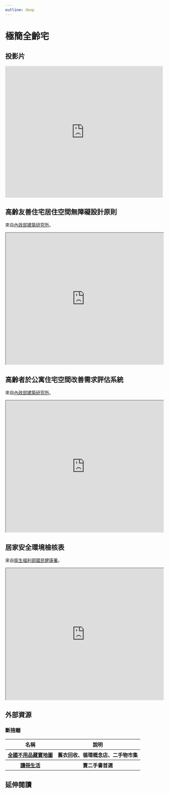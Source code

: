 ```yaml
---
outline: deep
---
```


# 極簡全齡宅

## 投影片

<iframe src="https://docs.google.com/presentation/d/e/2PACX-1vTKO7pmQ1WaS-ldQUskuFS6gxUsnBxrZ2S0XEuvgCCXFQXlVLcraaRXOII2eHtrLK6KZqsJ58vIpI26/embed?start=false&loop=false&delayms=3000" frameborder="0" width="100%" height="420" allowfullscreen="true" mozallowfullscreen="true" webkitallowfullscreen="true"></iframe>

## 高齡友善住宅居住空間無障礙設計原則

來自<a href="https://www.abri.gov.tw/News_Content_Table.aspx?n=807&s=277791#:~:text=%E4%B8%AD%E6%96%87%E6%91%98%E8%A6%81%EF%BC%9A,%E8%80%85%EF%BC%8C%E5%88%A4%E6%96%B7%E5%85%B6%E6%94%B9%E5%96%84%E9%9C%80%E6%B1%82%E3%80%82" target="_blank">內政部建築研究所</a>。

<iframe src="https://storage.googleapis.com/public.econ-sense.com/%E9%AB%98%E9%BD%A1%E5%8F%8B%E5%96%84%E4%BD%8F%E5%AE%85%E5%B1%85%E4%BD%8F%E7%A9%BA%E9%96%93%E7%84%A1%E9%9A%9C%E7%A4%99%E8%A8%AD%E8%A8%88%E5%8E%9F%E5%89%87.pdf" width="100%" height="420"></iframe>

## 高齡者於公寓住宅空間改善需求評估系統

來自<a href="https://www.abri.gov.tw/News_Content_Table.aspx?n=807&s=277791#:~:text=%E4%B8%AD%E6%96%87%E6%91%98%E8%A6%81%EF%BC%9A,%E8%80%85%EF%BC%8C%E5%88%A4%E6%96%B7%E5%85%B6%E6%94%B9%E5%96%84%E9%9C%80%E6%B1%82%E3%80%82" target="_blank">內政部建築研究所</a>。

<iframe src="https://storage.googleapis.com/public.econ-sense.com/%E9%AB%98%E9%BD%A1%E8%80%85%E6%96%BC%E5%85%AC%E5%AF%93%E4%BD%8F%E5%AE%85%E7%A9%BA%E9%96%93%E6%94%B9%E5%96%84%E9%9C%80%E6%B1%82%E8%A9%95%E4%BC%B0%E7%B3%BB%E7%B5%B1.pdf" width="100%" height="420"></iframe>

## 居家安全環境檢核表

來自<a href="https://www.hpa.gov.tw/Pages/TopicList.aspx?idx=0&nodeid=876" target="_blank">衛生福利部國民健康署</a>。

<iframe src="https://storage.googleapis.com/public.econ-sense.com/%E5%B1%85%E5%AE%B6%E5%AE%89%E5%85%A8%E7%92%B0%E5%A2%83%E6%AA%A2%E6%A0%B8%E8%A1%A8%EF%BC%88105%E5%B9%B4%E4%BD%BF%E7%94%A8%EF%BC%89.pdf" width="100%" height="420"></iframe>

## 外部資源

### 斷捨離

<table>
    <thead>
        <tr>
            <th>名稱</th>
            <th>說明</th>
        </tr>
    </thead>
    <tbody>
        <tr>
            <th>
                <a href="https://recycle.moenv.gov.tw/utmap/" target="_blank">
                   全國不用品藏寶地圖
                </a>
            </th>
            <th>舊衣回收、循環概念店、二手物市集</th>
        </tr>
        <tr>
            <th>
                <a href="https://www.taaze.tw/index.html" target="_blank">
                   讀冊生活
                </a>
            </th>
            <th>賣二手書首選</th>
        </tr>
    </tbody>
</table>

## 延伸閱讀

<Books :modelValue="bookItems"></Books>

<script setup>

import Books from '../components/books.vue'
const bookItems = [
    {
        id: '11100859478',
        name: '後半輩子最想住的家：先做先贏！40歲開始規畫、50歲開心打造，好房子讓你笑著住到老',
        desc: `<p>│好房子，讓你笑著住到老│
40歲開始規畫、50歲開心打造！

</p>

<p>越住越年輕
給自己一個安心減齡的家
讓父母好用、自己未來也享受，別等「老了再說」！</p>`,
    },
]
</script>
